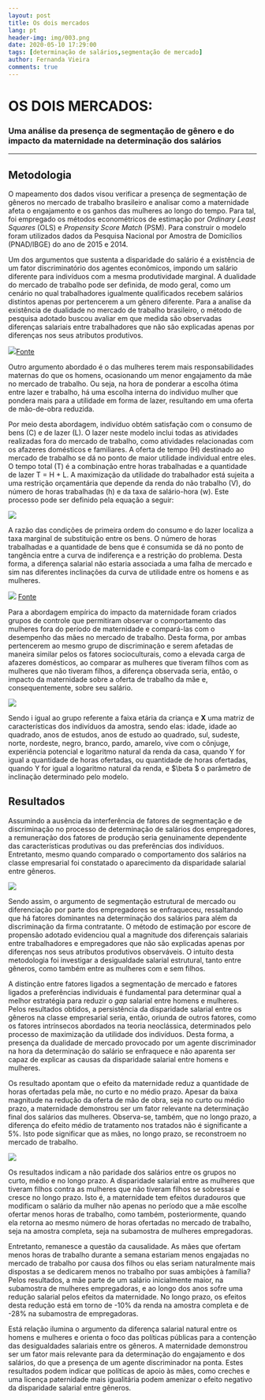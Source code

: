 ```yaml
---
layout: post
title: Os dois mercados
lang: pt
header-img: img/003.png
date: 2020-05-10 17:29:00
tags: [determinação de salários,segmentação de mercado]
author: Fernanda Vieira
comments: true
---
```




# OS DOIS MERCADOS: 
### Uma análise da presença de segmentação de gênero e do impacto da maternidade na determinação dos salários


---

## Metodologia 
O mapeamento dos dados visou verificar a presença de segmentação de gêneros no mercado de trabalho brasileiro e analisar como a maternidade afeta o engajamento e os ganhos das mulheres ao longo do tempo. Para tal, foi empregado os métodos econométricos de estimação por *Ordinary Least Squares* (OLS) e *Propensity Score Match* (PSM). Para construir o modelo foram utilizados dados da Pesquisa Nacional por Amostra de Domicílios (PNAD/IBGE) do ano de 2015 e 2014. 

Um dos argumentos que sustenta a disparidade do salário é a existência de um fator discriminatório dos agentes econômicos, impondo um salário diferente para indivíduos com a mesma produtividade marginal.  A dualidade do mercado de trabalho pode ser definida, de modo geral, como um cenário no qual trabalhadores igualmente qualificados recebem salários distintos apenas por pertencerem a um gênero diferente. Para a analise da existência de dualidade no mercado de trabalho brasileiro, o método de pesquisa adotado buscou avaliar em que medida são observadas diferenças salariais entre trabalhadores que não são explicadas apenas por diferenças nos seus atributos produtivos.

![](https://i.imgur.com/X4JE2RF.jpg)[Fonte](https://www.austinchronicle.com/news/2016-08-12/the-boys-club/)


Outro argumento abordado é o das mulheres terem mais responsabilidades maternas do que os homens, ocasionando um menor engajamento da mãe no mercado de trabalho. Ou seja, na hora de ponderar a escolha ótima entre lazer e trabalho, há uma escolha interna do individuo mulher que pondera mais para a utilidade em forma de lazer, resultando em uma oferta de mão-de-obra reduzida. 


Por meio desta abordagem, indivíduo obtém satisfação com o consumo de bens (C\) e de lazer (L). O lazer neste modelo inclui todas as atividades realizadas fora do mercado de trabalho, como atividades relacionadas com os afazeres domésticos e familiares. A oferta de tempo (H) destinado ao mercado de trabalho se dá no ponto de maior utilidade individual entre eles. O tempo total (T) é a combinação entre horas trabalhadas e a quantidade de lazer T = H + L. A maximização da utilidade do trabalhador está sujeita a uma restrição orçamentária que depende da renda do não trabalho (V), do número de horas trabalhadas (h) e da taxa de salário-hora (w). Este processo pode ser definido pela equação a seguir:


![](https://i.imgur.com/U7FRdYl.png)


                



A razão das condições de primeira ordem do consumo e do lazer localiza a taxa marginal de substituição entre os bens. O número de horas trabalhadas e a quantidade de bens que é consumida se dá no ponto de tangência entre a curva de indiferença e a restrição do problema. Desta forma, a diferença salarial não estaria associada a uma falha de mercado e sim nas diferentes inclinações da curva de utilidade entre os homens e as mulheres.

![](https://i.imgur.com/CJShWkj.png)
[Fonte](https://www.impactbnd.com/blog/gender-equality-in-workplace-starts-with-company-culture-infographic)

Para a abordagem empírica do impacto da maternidade foram criados grupos de controle que permitiram observar o comportamento das mulheres fora do período de maternidade e compará-las com o desempenho das mães no mercado de trabalho. Desta forma, por ambas pertencerem ao mesmo grupo de discriminação e serem afetadas de maneira similar pelos os fatores socioculturais, como a elevada carga de afazeres domésticos, ao comparar as mulheres que tiveram filhos com as mulheres que não tiveram filhos, a diferença observada seria, então, o impacto da maternidade sobre a oferta de trabalho da mãe e, consequentemente, sobre seu salário.

![](https://i.imgur.com/o2NXPqL.png)


Sendo i igual ao grupo referente a faixa etária da criança e **X** uma matriz de características dos indivíduos da amostra, sendo elas: idade, idade ao quadrado, anos de estudos, anos de estudo ao quadrado, sul, sudeste, norte, nordeste, negro, branco, pardo, amarelo, vive com o cônjuge, experiência potencial e logaritmo natural da renda da casa, quando Y for igual a quantidade de horas ofertadas, ou quantidade de horas ofertadas, quando Y for igual a logaritmo natural da renda, e $\beta $  o parâmetro de inclinação determinado pelo modelo.


## Resultados


Assumindo a ausência da interferência de fatores de segmentação e de discriminação no processo de determinação de salários dos empregadores, a remuneração dos fatores de produção seria genuinamente dependente das características produtivas ou das preferências dos indivíduos. Entretanto, mesmo quando comparado o comportamento dos salários na classe empresarial foi constatado o aparecimento da disparidade salarial entre gêneros.

![](https://i.imgur.com/09KuOMo.png)


Sendo assim, o argumento de segmentação estrutural de mercado ou diferenciação por parte dos empregadores se enfraqueceu, ressaltando que há fatores dominantes na determinação dos salários para além da discriminação da firma contratante. O método de estimação por escore de propensão adotado evidenciou qual a magnitude dos diferençais salariais entre trabalhadores e empregadores que não são explicadas apenas por diferenças nos seus atributos produtivos observáveis. O intuito desta metodologia foi investigar a desigualdade salarial estrutural, tanto entre gêneros, como também entre as mulheres com e sem filhos.

A distinção entre fatores ligados a segmentação de mercado e fatores ligados a preferências individuais é  fundamental para determinar qual a melhor estratégia para reduzir o *gap* salarial entre homens e mulheres. Pelos resultados obtidos, a persistência da disparidade salarial entre os gêneros na classe empresarial seria, então, oriunda de outros fatores, como os fatores intrínsecos abordados na teoria neoclássica, determinados pelo processo de maximização da utilidade dos indivíduos. Desta forma, a presença da dualidade de mercado provocado por um agente discriminador na hora da determinação do salário se enfraquece e não aparenta ser capaz de explicar as causas da disparidade salarial entre homens e mulheres.


Os resultado apontam que o efeito da maternidade reduz a quantidade de horas ofertadas pela mãe, no curto e no médio prazo. Apesar da baixa magnitude na redução da oferta de mão de obra, seja no curto ou médio prazo, a maternidade demonstrou ser um fator relevante na determinação final dos salários das mulheres. Observa-se, também, que no longo prazo, a diferença do efeito médio de tratamento nos tratados não é significante a 5\%. Isto pode significar que as mães, no longo prazo, se reconstroem no mercado de trabalho.

![](https://i.imgur.com/GWse4Vj.png)


Os resultados indicam a não paridade dos salários entre os grupos no curto, médio e no longo prazo. A disparidade salarial entre as mulheres que tiveram filhos contra as mulheres que não tiveram filhos se sobressai e cresce no longo prazo. Isto é, a maternidade tem efeitos duradouros que modificam o salário da mulher não apenas no período que a mãe escolhe ofertar menos horas de trabalho, como também, posteriormente, quando ela retorna ao mesmo número de horas ofertadas no mercado de trabalho, seja na amostra completa, seja na subamostra de mulheres empregadoras.

Entretanto, remanesce a questão da causalidade. As mães que ofertam menos horas de trabalho durante a semana estariam menos engajadas no mercado de trabalho por causa dos filhos ou elas seriam naturalmente mais dispostas a se dedicarem menos no trabalho por suas ambições à família? Pelos resultados, a mãe parte de um salário inicialmente maior, na subamostra de mulheres empregadoras, e ao longo dos anos sofre uma redução salarial pelos efeitos da maternidade. No longo prazo, os efeitos desta redução está em torno de -10\% da renda na amostra completa e de -28\% na subamostra de empregadoras. 

Está relação ilumina o argumento da diferença salarial natural entre os homens e mulheres e orienta o foco das políticas públicas para a contenção das desigualdades salariais entre os gêneros. A maternidade demonstrou ser um fator mais relevante para da determinação do engajamento e dos salários, do que a presença de um agente discriminador na ponta. Estes resultados podem indicar que políticas de apoio às mães, como creches e uma licença paternidade mais igualitária podem amenizar o efeito negativo da disparidade salarial entre gêneros.

